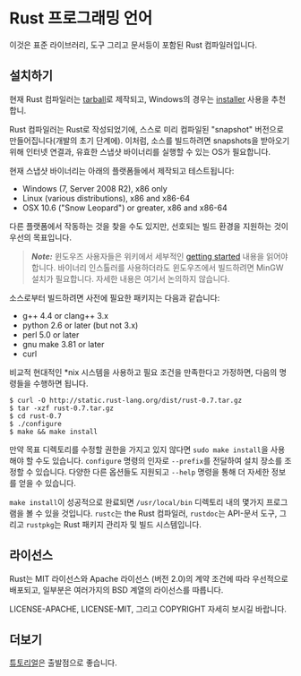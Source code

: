 # Rust 프로그래밍 언어

이것은 표준 라이브러리, 도구 그리고 문서등이 포함된 Rust 컴파일러입니다.

## 설치하기

현재 Rust 컴파일러는 [tarball]로 제작되고, Windows의 경우는 [installer][win-exe] 사용을 추천합니.

Rust 컴파일러는 Rust로 작성되었기에, 스스로 미리 컴파일된 "snapshot" 버전으로 만들어집니다(개발의 초기 단계에). 이처럼, 소스를 빌드하려면 snapshots을 받아오기 위해 인터넷 연결과, 유효한 스냅샷 바이너리를 실행할 수 있는 OS가 필요합니다.

현재 스냅샷 바이너리는 아래의 플랫폼들에서 제작되고 테스트됩니다:

* Windows (7, Server 2008 R2), x86 only
* Linux (various distributions), x86 and x86-64
* OSX 10.6 ("Snow Leopard") or greater, x86 and x86-64

다른 플랫폼에서 작동하는 것을 찾을 수도 있지만, 선호되는 빌드 환경을 지원하는 것이 우선의 목표입니다.

> ***Note:*** 윈도우즈 사용자들은 위키에서 세부적인 [getting started][wiki-start] 내용을 읽어야합니다.
> 바이너리 인스톨러를 사용하더라도 윈도우즈에서 빌드하려면 MinGW 설치가 필요합니다.
> 자세한 내용은 여기서 논의하지 않습니다.

소스로부터 빌드하려면 사전에 필요한 패키지는 다음과 같습니다:

* g++ 4.4 or clang++ 3.x
* python 2.6 or later (but not 3.x)
* perl 5.0 or later
* gnu make 3.81 or later
* curl

비교적 현대적인 *nix 시스템을 사용하고 필요 조건을 만족한다고 가정하면, 다음의 명령들을 수행하면 됩니다.

    $ curl -O http://static.rust-lang.org/dist/rust-0.7.tar.gz
    $ tar -xzf rust-0.7.tar.gz
    $ cd rust-0.7
    $ ./configure
    $ make && make install

만약 목표 디렉토리를 수정할 권한을 가지고 있지 않다면 `sudo make install`을 사용해야 할 수도 있습니다. `configure` 명령의 인자로 `--prefix`를 전달하여 설치 장소를 조정할 수 있습니다. 다양한 다른 옵션들도 지원되고 `--help` 명령을 통해 더 자세한 정보를 얻을 수 있습니다.

`make install`이 성공적으로 완료되면 `/usr/local/bin` 디렉토리 내의 몇가지 프로그램을 볼 수 있을 것입니다. `rustc`는 the Rust 컴파일러, `rustdoc`는
API-문서 도구, 그리고 `rustpkg`는 Rust 패키지 관리자 및 빌드 시스템입니다.

[wiki-start]: https://github.com/mozilla/rust/wiki/Note-getting-started-developing-Rust
[tarball]: http://static.rust-lang.org/dist/rust-0.7.tar.gz
[win-exe]: http://static.rust-lang.org/dist/rust-0.7-install.exe


## 라이선스

Rust는 MIT 라이선스와 Apache 라이선스 (버전 2.0)의 계약 조건에 따라 우선적으로 배포되고, 일부분은 여러가지의 BSD 계열의 라이선스를 따릅니다.

LICENSE-APACHE, LICENSE-MIT, 그리고 COPYRIGHT 자세히 보시길 바랍니다.

## 더보기

[튜토리얼]은 출발점으로 좋습니다.

[튜토리얼]: http://sarojaba.github.io/rust-doc-korean/doc/tutorial.html
